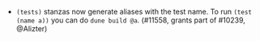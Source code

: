 - `(tests)` stanzas now generate aliases with the test name. To run `(test (name a))` you
  can do `dune build @a`. (#11558, grants part of #10239, @Alizter)
